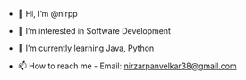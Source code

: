 - 👋 Hi, I’m @nirpp
- 👀 I’m interested in Software Development
- 🌱 I’m currently learning Java, Python 

- 📫 How to reach me - Email: nirzarpanvelkar38@gmail.com

<!---
nirpp/nirpp is a ✨ special ✨ repository because its `README.md` (this file) appears on your GitHub profile.
You can click the Preview link to take a look at your changes.
--->
